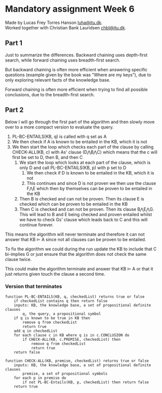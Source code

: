 # Mandatory assignment Week 6

Made by Lucas Frey Torres Hanson [luha@itu.dk](mailto:luha@itu.dk).\
Worked together with Christian Bank Lauridsen [chbl@itu.dk](mailto:chbl@itu.dk).

## Part 1

Just to summarize the differences.
Backward chaining uses depth-first search, while forward chaining uses breadth-first search.

But backward chaining is often more efficient when answering specific questions (example given by the book was "Where are my keys"), due to only exploring relevant facts of the knowledge base.

Forward chaining is often more efficient when trying to find all possible conclusions, due to the breadth-first search.

## Part 2

Below I will go through the first part of the algorithm and then slowly move over to a more compact version to evaluate the query.

1. PL-BC-ENTAILS(KB, q) is called with q set as A
2. We then check if A is known to be entailed in the KB, which it is not
3. We then start the loop which checks each part of the clause by calling CHECK-ALL(KB, c) with As' clause (D⋀B⋀C) which means that the c will first be set to D, then B, and then C
    1. We start the loop which looks at each part of the clause, which is only D and call PL-BC-ENTAILS(KB, p) with p set to D
        1. We then check if D is known to be entailed in the KB, which it is not
        2. This continues and since D is not proven we then use the clause F⋀E which then by themselves can be proven to be entailed in the KB
    2. Then B is checked and can not be proven. Then its clause E is checked which can be proven to be entailed in the KB
    3. Then C is checked and can not be proven. Then its clause B⋀E⋀G. This will lead to B and E being checked and proven entailed whilst we have to check Gs' clause which leads back to C and this will continue forever.

This means the algorithm will never terminate and therefore it can not answer that KB ⊨ A since not all clauses can be proven to be entailed.

To fix the algorithm we could during the run update the KB to include that C bi-implies G or just ensure that the algorithm does not check the same clause twice.

This could make the algorithm terminate and answer that KB ⊨ A or that it just returns given touch the clause a second time.

### Version that terminates

```pseudo
function PL-BC-ENTAILS(KB, q, checkedList) returns true or false 
    if checkedList contains q then return false
    inputs: KB, the knowledge base, a set of propositional definite clauses 
        q, the query, a propositional symbol 
    if q is known to be true in KB then 
        remove q from checkedList
        return true
    add q in checkedList
    for each clause c in KB where q is in c.CONCLUSION do  
        if CHECK-ALL(KB, c.PREMISE, checkedList) then
            remove q from checkedList
            return true
    return false
    
function CHECK-ALL(KB, premise, checkedList) returns true or false
    inputs: KB, the knowledge base, a set of propositional definite clauses
        premise, a set of propositional symbols
    for each p in premise do
        if not PL-BC-Entails(KB, p, checkedList) then return false
    return true
```
